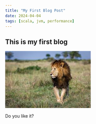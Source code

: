 ```yaml
---
title: "My First Blog Post"
date: 2024-04-04
tags: [scala, jvm, performance]
---
```




## This is my first blog

![My photo](/static/picture.jpeg)

Do you like it?

